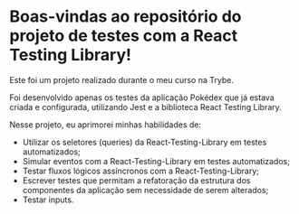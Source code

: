 # Boas-vindas ao repositório do projeto de testes com a React Testing Library!

Este foi um projeto realizado durante o meu curso na Trybe.

Foi desenvolvido apenas os testes da aplicação Pokédex que já estava criada e configurada, utilizando Jest e a biblioteca React Testing Library.


 Nesse projeto, eu aprimorei minhas habilidades de:


 * Utilizar os seletores (queries) da React-Testing-Library em testes automatizados;
  * Simular eventos com a React-Testing-Library em testes automatizados;
  * Testar fluxos lógicos assíncronos com a React-Testing-Library;
  * Escrever testes que permitam a refatoração da estrutura dos componentes da aplicação sem necessidade de serem alterados;
  * Testar inputs.
